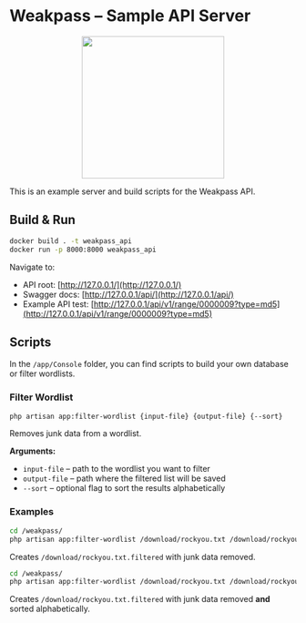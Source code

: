 # Weakpass – Sample API Server

<p align="center">
  <img src="https://github.com/zzzteph/weakpass/blob/readme/cracker.png?raw=true" height="250">
</p>

This is an example server and build scripts for the Weakpass API.

## Build & Run

```bash
docker build . -t weakpass_api
docker run -p 8000:8000 weakpass_api
```

Navigate to:

- API root: [http://127.0.0.1/](http://127.0.0.1/)
- Swagger docs: [http://127.0.0.1/api/](http://127.0.0.1/api/)
- Example API test: [http://127.0.0.1/api/v1/range/0000009?type=md5](http://127.0.0.1/api/v1/range/0000009?type=md5)

## Scripts

In the `/app/Console` folder, you can find scripts to build your own database or filter wordlists.

### Filter Wordlist

```bash
php artisan app:filter-wordlist {input-file} {output-file} {--sort}
```

Removes junk data from a wordlist.

**Arguments:**
- `input-file` – path to the wordlist you want to filter
- `output-file` – path where the filtered list will be saved
- `--sort` – optional flag to sort the results alphabetically

### Examples

```bash
cd /weakpass/
php artisan app:filter-wordlist /download/rockyou.txt /download/rockyou.txt.filtered
```
Creates `/download/rockyou.txt.filtered` with junk data removed.

```bash
cd /weakpass/
php artisan app:filter-wordlist /download/rockyou.txt /download/rockyou.txt.filtered --sort
```
Creates `/download/rockyou.txt.filtered` with junk data removed **and** sorted alphabetically.
